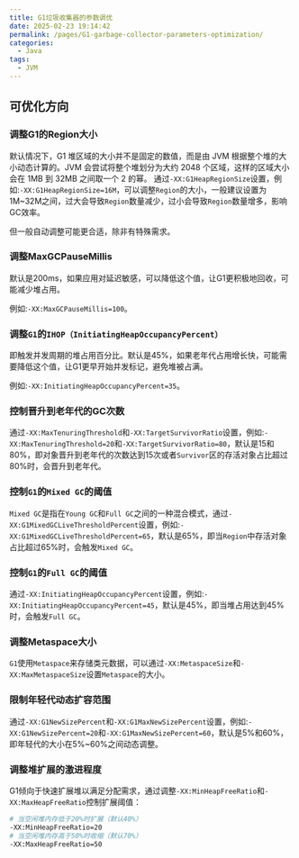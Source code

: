 ```yaml
---
title: G1垃圾收集器的参数调优
date: 2025-02-23 19:14:42
permalink: /pages/G1-garbage-collector-parameters-optimization/
categories:
  - Java
tags:
  - JVM
---
```


## 可优化方向

### 调整G1的Region大小

默认情况下，G1 堆区域的大小并不是固定的数值，而是由 JVM 根据整个堆的大小动态计算的。JVM 会尝试将整个堆划分为大约 2048 个区域，这样的区域大小会在 1MB 到 32MB 之间取一个 2 的幂。
通过`-XX:G1HeapRegionSize`设置，例如:`-XX:G1HeapRegionSize=16M`，可以调整`Region`的大小，一般建议设置为1M~32M之间，过大会导致`Region`数量减少，过小会导致`Region`数量增多，影响GC效率。

但一般自动调整可能更合适，除非有特殊需求。

### 调整MaxGCPauseMillis

默认是200ms，如果应用对延迟敏感，可以降低这个值，让G1更积极地回收，可能减少堆占用。

例如:`-XX:MaxGCPauseMillis=100`。

### 调整`G1`的`IHOP（InitiatingHeapOccupancyPercent）`

即触发并发周期的堆占用百分比。默认是45%，如果老年代占用增长快，可能需要降低这个值，让G1更早开始并发标记，避免堆被占满。

例如:`-XX:InitiatingHeapOccupancyPercent=35`。

### 控制晋升到老年代的GC次数

通过`-XX:MaxTenuringThreshold`和`-XX:TargetSurvivorRatio`设置，例如:`-XX:MaxTenuringThreshold=20`和`-XX:TargetSurvivorRatio=80`，默认是15和80%，即对象晋升到老年代的次数达到15次或者`Survivor`区的存活对象占比超过80%时，会晋升到老年代。


### 控制`G1`的`Mixed GC`的阈值

`Mixed GC`是指在`Young GC`和`Full GC`之间的一种混合模式，通过`-XX:G1MixedGCLiveThresholdPercent`设置，例如:`-XX:G1MixedGCLiveThresholdPercent=65`，默认是65%，即当`Region`中存活对象占比超过65%时，会触发`Mixed GC`。

### 控制`G1`的`Full GC`的阈值

通过`-XX:InitiatingHeapOccupancyPercent`设置，例如:`-XX:InitiatingHeapOccupancyPercent=45`，默认是45%，即当堆占用达到45%时，会触发`Full GC`。

### 调整Metaspace大小

`G1`使用`Metaspace`来存储类元数据，可以通过`-XX:MetaspaceSize`和`-XX:MaxMetaspaceSize`设置`Metaspace`的大小。

### 限制年轻代动态扩容范围

通过`-XX:G1NewSizePercent`和`-XX:G1MaxNewSizePercent`设置，例如:`-XX:G1NewSizePercent=20`和`-XX:G1MaxNewSizePercent=60`，默认是5%和60%，即年轻代的大小在5%~60%之间动态调整。

### 调整堆扩展的激进程度

G1倾向于快速扩展堆以满足分配需求，通过调整`-XX:MinHeapFreeRatio`和`-XX:MaxHeapFreeRatio`控制扩展阈值：

```BASH
# 当空闲堆内存低于20%时扩展（默认40%）
-XX:MinHeapFreeRatio=20  
# 当空闲堆内存高于50%时收缩（默认70%）
-XX:MaxHeapFreeRatio=50  
```